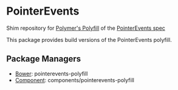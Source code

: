 # PointerEvents

Shim repository for [Polymer's Polyfill](http://github.com/Polymer/PointerEvents) of the [PointerEvents spec](https://dvcs.w3.org/hg/pointerevents/raw-file/tip/pointerEvents.html)

This package provides build versions of the PointerEvents polyfill.

## Package Managers
- [Bower](http://bower.io): pointerevents-polyfill
- [Component](https://github.com/component/component): components/pointerevents-polyfill
